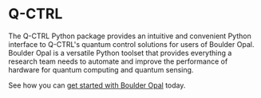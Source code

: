 # Q-CTRL

The Q-CTRL Python package provides an intuitive and convenient Python interface
to Q-CTRL's quantum control solutions for users of Boulder Opal. Boulder Opal
is a versatile Python toolset that provides everything a research team needs to
automate and improve the performance of hardware for quantum computing and
quantum sensing.

See how you can [get started with Boulder
Opal](https://docs.q-ctrl.com/boulder-opal/get-started) today.
